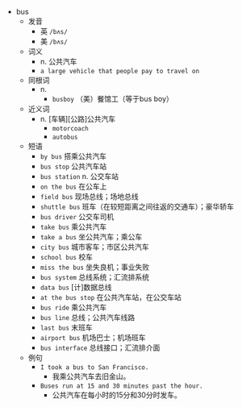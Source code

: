 - bus
  - 发音
    - 英 `/bʌs/`
    - 美 `/bʌs/`
  - 词义
    - n. 公共汽车
    - `a large vehicle that people pay to travel on`
  - 同根词
    - n.
      - `busboy` （美）餐馆工（等于bus boy）
  - 近义词
    - n. [车辆][公路]公共汽车
      - `motorcoach`
      - `autobus`
  - 短语
    - `by bus` 搭乘公共汽车 
    - `bus stop` 公共汽车站 
    - `bus station` n. 公交车站 
    - `on the bus` 在公车上 
    - `field bus` 现场总线；场地总线 
    - `shuttle bus` 班车（在较短距离之间往返的交通车）；豪华轿车 
    - `bus driver` 公交车司机 
    - `take bus` 乘公共汽车 
    - `take a bus` 坐公共汽车；乘公车 
    - `city bus` 城市客车；市区公共汽车 
    - `school bus` 校车 
    - `miss the bus` 坐失良机；事业失败 
    - `bus system` 总线系统；汇流排系统 
    - `data bus` [计]数据总线 
    - `at the bus stop` 在公共汽车站，在公交车站 
    - `bus ride` 乘公共汽车 
    - `bus line` 总线；公共汽车线路 
    - `last bus` 末班车 
    - `airport bus` 机场巴士；机场班车 
    - `bus interface` 总线接口；汇流排介面 
  - 例句
    - `I took a bus to San Francisco.`
      - 我乘公共汽车去旧金山。
    - `Buses run at 15 and 30 minutes past the hour.`
      - 公共汽车在每小时的15分和30分时发车。


